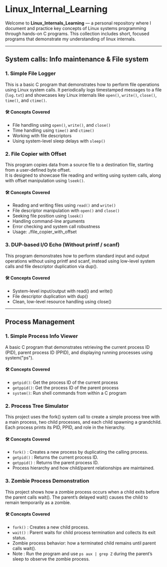 # Linux_Internal_Learning
Welcome to **Linux_Internals_Learning** — a personal repository where I document and practice key concepts of Linux systems programming through hands-on C programs.
This collection includes short, focused programs that demonstrate my understanding of linux internals.

---
## System calls: Info maintenance & File system

### 1. Simple File Logger
This is a basic C program that demonstrates how to perform file operations using Linux system calls. It periodically logs timestamped messages to a file (`log.txt`) and showcases key Linux internals like `open()`, `write()`, `close()`, `time()`, and `ctime()`.
#### 🛠️ Concepts Covered
- File handling using `open()`, `write()`, and `close()`
- Time handling using `time()` and `ctime()`
- Working with file descriptors
- Using system-level sleep delays with `sleep()`

### 2. File Copier with Offset
This program copies data from a source file to a destination file, starting from a user-defined byte offset.  
It is designed to showcase file reading and writing using system calls, along with offset manipulation using `lseek()`.
#### 🛠️ Concepts Covered
- Reading and writing files using `read()` and `write()`
- File descriptor manipulation with `open()` and `close()`
- Seeking file position using `lseek()`
- Handling command-line arguments
- Error checking and system call robustness
- Usage: ./file_copier_with_offset <source file> <dest file> <offset>

### 3. DUP-based I/O Echo (Without printf / scanf)
This program demonstrates how to perform standard input and output operations without using printf and scanf, instead using low-level system calls and file descriptor duplication via dup().
#### 🛠️ Concepts Covered
- System-level input/output with read() and write()
- File descriptor duplication with dup()
- Clean, low-level resource handling using close()

---
## Process Management

### 1. Simple Process Info Viewer
A basic C program that demonstrates retrieving the current process ID (PID), parent process ID (PPID), and displaying running processes using system("ps").
#### 🛠️ Concepts Covered
- `getpid()`: Get the process ID of the current process
- `getppid()`: Get the process ID of the parent process
- `system()`: Run shell commands from within a C program

### 2. Process Tree Simulator
This project uses the fork() system call to create a simple process tree with a main process, two child processes, and each child spawning a grandchild. Each process prints its PID, PPID, and role in the hierarchy.
#### 🛠️ Concepts Covered
- `fork()` : Creates a new process by duplicating the calling process.
- `getpid()` : Returns the current process ID.
- `getppid()` : Returns the parent process ID.
- Process hierarchy and how child/parent relationships are maintained.

### 3. Zombie Process Demonstration
This project shows how a zombie process occurs when a child exits before the parent calls wait(). The parent’s delayed wait() causes the child to remain temporarily as a zombie.
#### 🛠️ Concepts Covered
- `fork()` : Creates a new child process.
- `wait()` : Parent waits for child process termination and collects its exit status.
- Zombie process behavior: how a terminated child remains until parent calls wait().
- Note : Run the program and use `ps aux | grep Z` during the parent’s sleep to observe the zombie process.